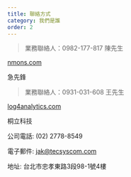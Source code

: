 ```yaml
---
title: 聯絡方式
category: 我們是誰
order: 2
---
```



> 業務聯絡人：0982-177-817 陳先生

[nmons.com](http://www.nmons.com/ibm/)

急先鋒

> 業務聯絡人：0931-031-608 王先生

[log4analytics.com](http://log4analytics.com)

桐立科技

公司電話: (02) 2778-8549

電子郵件:&nbsp;[jak@tecsyscom.com](javascript:void(location.href='mailto:'+String.fromCharCode(106,97,107,64,116,101,99,115,121,115,99,111,109,46,99,111,109)+'?subject=%E6%88%91%E9%9C%80%E8%A6%81%20log%E8%B3%87%E6%96%99%E6%94%B6%E9%9B%86%E8%88%87%E5%88%86%E6%9E%90%2C%20%E8%AB%8B%E8%81%AF%E7%B5%A1%E6%88%91'))

地址: 台北市忠孝東路3段98-1號4樓